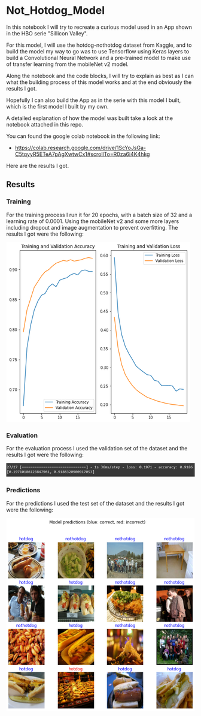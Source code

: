 # Not_Hotdog_Model

In this notebook I will try to recreate a curious model used in an App shown in the HBO serie "Sillicon Valley". 

For this model, I will use the hotdog-nothotdog dataset from Kaggle, and to build the model my way to go was to use Tensorflow using Keras layers to build a Convolutional Neural Network and a pre-trained model to make use of transfer learning from the mobileNet v2 model.

Along the notebook and the code blocks, I will try to explain as best as I can what the building process of this model works and at the end obviously the results I got.

Hopefully I can also build the App as in the serie with this model I built, which is the first model I built by my own.

A detailed explanation of how the model was built take a look at the notebook attached in this repo.

You can found the google colab notebook in the following link:
- https://colab.research.google.com/drive/1ScYoJsGa-C5tqyyR5ETeA7pAgXwtwCx1#scrollTo=R0za6i4K4hkg

Here are the results I got.

## Results

### Training

For the training process I run it for 20 epochs, with a batch size of 32 and a learning rate of 0.0001. Using the mobileNet v2 and some more layers including dropout and image augmentation to prevent overfitting. The results I got were the following:

[![training][training-screenshot]]()

### Evaluation

For the evaluation process I used the validation set of the dataset and the results I got were the following:

[![evaluate][evaluate-screenshot]]()

### Predictions

For the predictions I used the test set of the dataset and the results I got were the following:

[![predictions][predictions-screenshot]]()


[training-screenshot]: public/training.png
[evaluate-screenshot]: public/evaluate.png
[predictions-screenshot]: public/predictions.png

